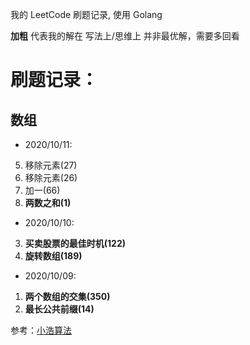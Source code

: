 我的 LeetCode 刷题记录, 使用 Golang

**加粗** 代表我的解在 写法上/思维上 并非最优解，需要多回看

# 刷题记录：

## 数组
- 2020/10/11:
5. 移除元素(27)
6. 移除元素(26)
7. 加一(66)
8. **两数之和(1)**

- 2020/10/10:
3. **买卖股票的最佳时机(122)**
4. **旋转数组(189)**

- 2020/10/09: 
1. **两个数组的交集(350)**
2. **最长公共前缀(14)**

参考：[小浩算法](https://www.geekxh.com/)